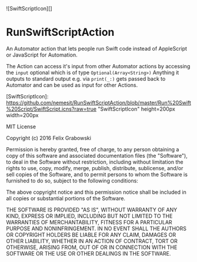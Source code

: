 ![SwiftScriptIcon][]

# RunSwiftScriptAction
An Automator action that lets people run Swift code instead of AppleScript or JavaScript for Automation.

The Action can access it's input from other Automator actions by accessing the `input` optional which is of type `Optional(Array<String>)`
Anything it outputs to standard output e.g. via `print(_:)` gets passed back to Automator and can be used as input for other Actions.





[SwiftScriptIcon]: https://github.com/nemesit/RunSwiftScriptAction/blob/master/Run%20Swift%20Script/SwiftScript.icns?raw=true "SwiftScriptIcon" height=200px width=200px

  
  
  
  
  
  
  
  
MIT License

Copyright (c) 2016 Felix Grabowski

Permission is hereby granted, free of charge, to any person obtaining a copy
of this software and associated documentation files (the "Software"), to deal
in the Software without restriction, including without limitation the rights
to use, copy, modify, merge, publish, distribute, sublicense, and/or sell
copies of the Software, and to permit persons to whom the Software is
furnished to do so, subject to the following conditions:

The above copyright notice and this permission notice shall be included in all
copies or substantial portions of the Software.

THE SOFTWARE IS PROVIDED "AS IS", WITHOUT WARRANTY OF ANY KIND, EXPRESS OR
IMPLIED, INCLUDING BUT NOT LIMITED TO THE WARRANTIES OF MERCHANTABILITY,
FITNESS FOR A PARTICULAR PURPOSE AND NONINFRINGEMENT. IN NO EVENT SHALL THE
AUTHORS OR COPYRIGHT HOLDERS BE LIABLE FOR ANY CLAIM, DAMAGES OR OTHER
LIABILITY, WHETHER IN AN ACTION OF CONTRACT, TORT OR OTHERWISE, ARISING FROM,
OUT OF OR IN CONNECTION WITH THE SOFTWARE OR THE USE OR OTHER DEALINGS IN THE
SOFTWARE.
